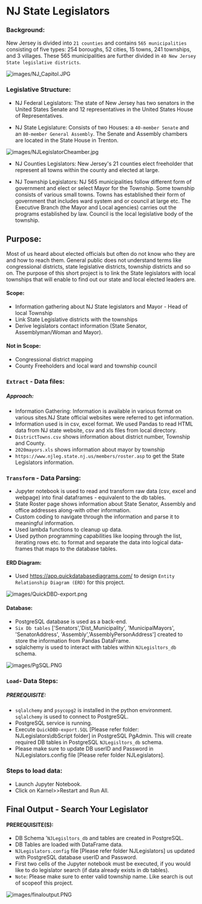 # NJ State Legislators

### Background:

New Jersey is divided into `21 counties` and contains `565 municipalities ` consisting of five types: 254 boroughs, 52 cities, 15 towns, 241 townships, and 3 villages. These 565 municipalities are further divided in `40 New Jersey State legislative districts`.

![images/NJ_Capitol.JPG](images/NJ_Capitol.JPG)

### Legislative Structure:

* NJ Federal Legislators: The state of New Jersey has two senators in the United States Senate and 12 representatives in the United States House of Representatives.

* NJ State Legislature: Consists of two Houses: a `40-member Senate` and an `80-member General Assembly`. The Senate and Assembly chambers are located in the State House in Trenton.

![images/NJLegislatorCheamber.jpg](images/NJLegislatorCheamber.jpg)

* NJ Counties Legislators: New Jersey's 21 counties elect freeholder that represent all towns within the county and elected at large. 

* NJ Township Legislators: NJ 565 municipalities follow different form of government and elect or select Mayor for the Township. Some township consists of various small towns. Towns has established their form of government that includes ward system and or council at large etc. The Executive Branch (the Mayor and Local agencies) carries out the programs established by law. Council is the local legislative body of the township.

## Purpose:

Most of us heard about elected officials but often do not know who they are and how to reach them. General public does not understand terms like congressional districts, state legislative districts, township districts and so on. The purpose of this short project is to link the State legislators with local townships that will enable to find out our state and local elected leaders are. 

#### Scope:
* Information gathering about NJ State legislators and Mayor - Head of local Township
* Link State Legislative districts with the townships 
* Derive legislators contact information (State Senator, Assemblyman/Woman and Mayor).
	
#### Not in Scope:
* Congressional district mapping
* County Freeholders and local ward and township council 

### `Extract` - Data files: 
##### Approach:

* Information Gathering: Information is available in various format on various sites.NJ State official websites were referred to get information. 
* Information used is in csv, excel format. We used Pandas to read HTML data from NJ state website, csv and xls files from local directory.
* `DistrictTowns.csv` shows information about district number, Township and County.
* `2020mayors.xls` shows information about mayor by township
* `https://www.njleg.state.nj.us/members/roster.asp` to get the State Legislators information.

### `Transform` - Data Parsing:
* Jupyter notebook is used to read and transform raw data (csv, excel and webpage) into final dataframes - equivalent to the db tables. 
* State Roster page shows information about State Senator, Assembly and office addresses along-with other information. 
* Custom coding to navigate through the information and parse it to meaningful information. 
* Used lambda functions to cleanup up data.
* Used python programming capabilities like looping through the list, iterating rows etc. to format and separate the data into logical data-frames that maps to the database tables.

#### ERD Diagram:

* Used https://app.quickdatabasediagrams.com/ to design `Entity Relationship Diagram (ERD)` for this project.

![images/QuickDBD-export.png](images/QuickDBD-export.png)

#### Database:
* PostgreSQL database is used as a back-end. 
* `Six Db tables` ['Senators','Dist_Municipality', 'MunicipalMayors', 'SenatorAddress', 'Assembly','AssemblyPersonAddress'] created to store the information from Pandas DataFrame. 
* sqlalchemy is used to interact with tables within `NJLegisltors_db` schema.

![images/PgSQL.PNG](images/PgSQL.PNG)

### `Load`- Data Steps:
##### PREREQUISITE: 
* `sqlalchemy` and `psycopg2` is installed in the python environment. `sqlalchemy` is used to connect to PostgreSQL.
* PostgreSQL service is running.
* Execute `QuickDBD-export.SQL` [Please refer folder: NJLegislators\dbScript folder] in PostgreSQL PgAdmin. This will create required DB tables in PostgreSQL `NJLegisltors_db` schema.
* Please make sure to update DB userID and Password in NJLegislators.config file [Please refer folder NJLegislators].

### Steps to load data:
* Launch Jupyter Notebook.
* Click on Karnel>>Restart and Run All. 

## Final Output - Search Your Legislator
#### PREREQUISITE(S): 
* DB Schema '`NJLegisltors_db` and tables are created in PostgreSQL.
* DB Tables are loaded with DataFrame data.
* `NJLegislators.config` file [Please refer folder NJLegislators] us updated with PostgreSQL database userID and Password.
* First two cells of the Jupyter notebook must be executed, if you would like to do legislator search (if data already exists in db tables).
* `Note`: Please make sure to enter valid township name. Like search is out of scopeof this project.

![images/finaloutput.PNG](images/finaloutput.PNG)


